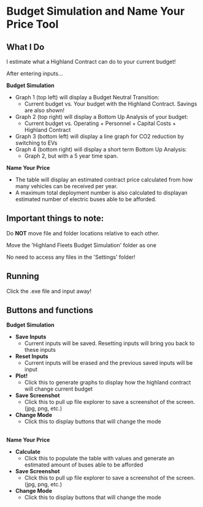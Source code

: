 # Budget Simulation and Name Your Price Tool

## What I Do
I estimate what a Highland Contract can do to your current budget!

After entering inputs...

**Budget Simulation**
-  Graph 1 (top left) will display a Budget Neutral Transition:
    -   Current budget vs. Your budget with the Highland Contract. Savings are also shown!
-  Graph 2 (top right) will display a Bottom Up Analysis of your budget:
    -   Current budget vs. Operating + Personnel + Capital Costs + Highland Contract
-  Graph 3 (bottom left) will display a line graph for CO2 reduction by switching to EVs
-  Graph 4 (bottom right) will display a short term Bottom Up Analysis:
    -   Graph 2, but with a 5 year time span.
    
**Name Your Price**
-  The table will display an estimated contract price calculated from how many vehicles can be received per year.
-  A maximum total deployment number is also calculated to displayan estimated number of electric buses able to be afforded.

## Important things to note:
Do **NOT** move file and folder locations relative to each other.

Move the 'Highland Fleets Budget Simulation' folder as one

No need to access any files in the 'Settings' folder!

## Running
Click the .exe file and input away!

## Buttons and functions
   **Budget Simulation** <br/>
-    **Save Inputs** <br/>
      - Current inputs will be saved. Resetting inputs will bring you back to these inputs <br/>
-    **Reset Inputs** <br/>
      - Current inputs will be erased and the previous saved inputs will be input <br/>
-    **Plot!** <br/>
      - Click this to generate graphs to display how the highland contract will change current budget <br/>
-    **Save Screenshot** <br/>
      - Click this to pull up file explorer to save a screenshot of the screen. (jpg, png, etc.) <br/>
-    **Change Mode** <br/>
      - Click this to display buttons that will change the mode  <br/><br/>
      
  **Name Your Price** <br/>
-    **Calculate** <br/>
      - Click this to populate the table with values and generate an estimated amount of buses able to be afforded <br/>
-    **Save Screenshot** <br/>
      - Click this to pull up file explorer to save a screenshot of the screen. (jpg, png, etc.) <br/>
-    **Change Mode** <br/>
      - Click this to display buttons that will change the mode <br/>


